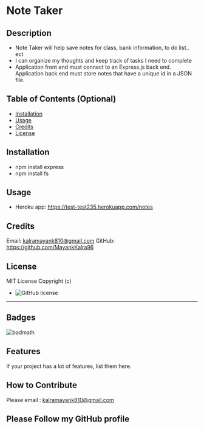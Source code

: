 
# Note Taker
## Description
- Note Taker will help save notes for class, bank information, to do list.. ect
- I can organize my thoughts and keep track of tasks I need to complete
- Application front end must connect to an Express.js back end. Application back end must store notes that have a unique id in a JSON file.
## Table of Contents (Optional)
- [Installation](#installation)
- [Usage](#usage)
- [Credits](#credits)
- [License](#license)
## Installation
- npm install express
- npm install fs
## Usage
- Heroku app: https://test-test235.herokuapp.com/notes

## Credits
Email: kalramayank810@gmail.com
GitHub: https://github.com/MayankKalra96
## License
MIT License Copyright (c) 
- ![GitHub license](https://img.shields.io/github/license/Naereen/StrapDown.js.svg)

---
## Badges
![badmath](https://img.shields.io/github/languages/top/lernantino/badmath)
## Features
If your project has a lot of features, list them here.
## How to Contribute
Please email : kalramayank810@gmail.com
## Please Follow my GitHub profile 
